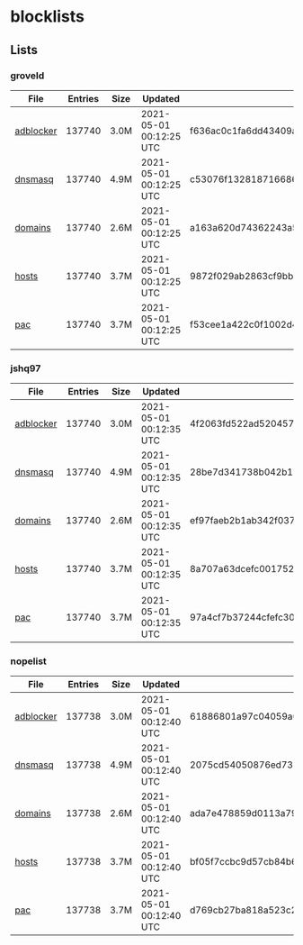 # blocklists

## Lists

### groveld

|File|Entries|Size|Updated|Hash|
|-|-|-|-|-|
|[adblocker](https://raw.githubusercontent.com/groveld/blocklists/lists/groveld/adblocker.txt)|137740|3.0M|2021-05-01 00:12:25 UTC|f636ac0c1fa6dd43409aec861f0b6353072eecd7a8f4aa0edef1037888a4e785|
|[dnsmasq](https://raw.githubusercontent.com/groveld/blocklists/lists/groveld/dnsmasq.txt)|137740|4.9M|2021-05-01 00:12:25 UTC|c53076f132818716686cbfdcbebb58e88f5d9fcbf7d74c1c967e9c3bbc595cc6|
|[domains](https://raw.githubusercontent.com/groveld/blocklists/lists/groveld/domains.txt)|137740|2.6M|2021-05-01 00:12:25 UTC|a163a620d74362243a58ff994b874dc7e430ed81a13116f936e08cc0e5395ae0|
|[hosts](https://raw.githubusercontent.com/groveld/blocklists/lists/groveld/hosts.txt)|137740|3.7M|2021-05-01 00:12:25 UTC|9872f029ab2863cf9bb1dcd19e618358243cddea9277e4ae14ab5b6c400c267e|
|[pac](https://raw.githubusercontent.com/groveld/blocklists/lists/groveld/pac.txt)|137740|3.7M|2021-05-01 00:12:25 UTC|f53cee1a422c0f1002d4c7029882c029e02c14911c8af274cb1c36fe6d737863|

### jshq97

|File|Entries|Size|Updated|Hash|
|-|-|-|-|-|
|[adblocker](https://raw.githubusercontent.com/groveld/blocklists/lists/jshq97/adblocker.txt)|137740|3.0M|2021-05-01 00:12:35 UTC|4f2063fd522ad520457664922eaedafc04aaf1b2e905bbd3feab457376c10a08|
|[dnsmasq](https://raw.githubusercontent.com/groveld/blocklists/lists/jshq97/dnsmasq.txt)|137740|4.9M|2021-05-01 00:12:35 UTC|28be7d341738b042b1b872d744f8b9e8a89bbd5ad16802695f042bab15b0a15c|
|[domains](https://raw.githubusercontent.com/groveld/blocklists/lists/jshq97/domains.txt)|137740|2.6M|2021-05-01 00:12:35 UTC|ef97faeb2b1ab342f037e74eed49fce74bf15dd450a5dffa15c1b6f44d4a4c53|
|[hosts](https://raw.githubusercontent.com/groveld/blocklists/lists/jshq97/hosts.txt)|137740|3.7M|2021-05-01 00:12:35 UTC|8a707a63dcefc001752e8546a7a1f7ecf9efd4114df43d9d53c9c6771e9d690d|
|[pac](https://raw.githubusercontent.com/groveld/blocklists/lists/jshq97/pac.txt)|137740|3.7M|2021-05-01 00:12:35 UTC|97a4cf7b37244cfefc30bc871c09e90935cd82c5ede26cfc05291ac11cbc514b|

### nopelist

|File|Entries|Size|Updated|Hash|
|-|-|-|-|-|
|[adblocker](https://raw.githubusercontent.com/groveld/blocklists/lists/nopelist/adblocker.txt)|137738|3.0M|2021-05-01 00:12:40 UTC|61886801a97c04059a0ab2777e7a1759e3cf32ae65bb8ecf359e5caa0bbcfc7b|
|[dnsmasq](https://raw.githubusercontent.com/groveld/blocklists/lists/nopelist/dnsmasq.txt)|137738|4.9M|2021-05-01 00:12:40 UTC|2075cd54050876ed73903ea96e87896e4493a7fa179ecf2dda3e8d290ea16b15|
|[domains](https://raw.githubusercontent.com/groveld/blocklists/lists/nopelist/domains.txt)|137738|2.6M|2021-05-01 00:12:40 UTC|ada7e478859d0113a79008c2ec6c89f6dc20a91d15d6e644a152f007137db580|
|[hosts](https://raw.githubusercontent.com/groveld/blocklists/lists/nopelist/hosts.txt)|137738|3.7M|2021-05-01 00:12:40 UTC|bf05f7ccbc9d57cb84b653ebf7e51062a9bf5ef8fc4f12a9bccca7c495b40727|
|[pac](https://raw.githubusercontent.com/groveld/blocklists/lists/nopelist/pac.txt)|137738|3.7M|2021-05-01 00:12:40 UTC|d769cb27ba818a523c2b1f9cd5d37a229c6f5483d0fb5cc0eba84ccbae1229c3|
